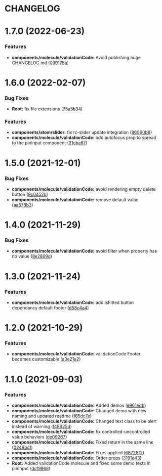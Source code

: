 # CHANGELOG

# 1.7.0 (2022-06-23)


### Features

* **components/molecule/validationCode:** Avoid publishing huge CHANGELOG.md ([099175a](https://github.com/SUI-Components/sui-components/commit/099175a50a18d45f51e3fd44abdf6e3a6976a500))



# 1.6.0 (2022-02-07)


### Bug Fixes

* **Root:** fix file extensions ([75a5b34](https://github.com/SUI-Components/sui-components/commit/75a5b341905c3ab8d18680952b25454905747285))


### Features

* **components/atom/slider:** fix rc-slider update integration ([86960b8](https://github.com/SUI-Components/sui-components/commit/86960b86294a3a7726d5ff70c25b8ead54b7c0a9))
* **components/molecule/validationCode:** add autofocus prop to spread to the pinInput component ([31cba67](https://github.com/SUI-Components/sui-components/commit/31cba672557379a00dab5dc6de7777e8a456d345))



# 1.5.0 (2021-12-01)


### Bug Fixes

* **components/molecule/validationCode:** avoid rendering empty delete button ([9c0452b](https://github.com/SUI-Components/sui-components/commit/9c0452b0bf1c8baca342a1accc3d2cf717490bb9))
* **components/molecule/validationCode:** remove default value ([aa578b3](https://github.com/SUI-Components/sui-components/commit/aa578b3ab510fbd85373e433124b16b090fb9b25))



# 1.4.0 (2021-11-29)


### Bug Fixes

* **components/molecule/validationCode:** avoid filter when property has no value ([8e2869d](https://github.com/SUI-Components/sui-components/commit/8e2869d308af30bcbdd97c1e5428bccf3fa376af))



# 1.3.0 (2021-11-24)


### Features

* **components/molecule/validationCode:** add isFitted button dependancy default footer ([d58c4a4](https://github.com/SUI-Components/sui-components/commit/d58c4a45c6e1d5d651ca2d0e9eed6ce7f667ba8d))



# 1.2.0 (2021-10-29)


### Features

* **components/molecule/validationCode:** validationCode Footer becomes customizable ([a3e21a2](https://github.com/SUI-Components/sui-components/commit/a3e21a2c5f88dab5f2574d8e24c98a4c1f8f6fbc))



# 1.1.0 (2021-09-03)


### Features

* **components/molecule/validationCode:** Added demos ([e961edb](https://github.com/SUI-Components/sui-components/commit/e961edbafa7b51829500ab4dab9d8f85d6e04a94))
* **components/molecule/validationCode:** Changed demo with new naming and updated readme ([f65dc7e](https://github.com/SUI-Components/sui-components/commit/f65dc7e4c31acaf48099e8a8a58f225012c888fe))
* **components/molecule/validationCode:** Changed text class to be alert instead of warning ([f48925d](https://github.com/SUI-Components/sui-components/commit/f48925d83e3a4c6364e23c094f056908b304dcd2))
* **components/molecule/validationCode:** fix controlled-uncontrolled value behaviors ([de09267](https://github.com/SUI-Components/sui-components/commit/de09267a5ab9dd64774932c9ee290a7dc9da15cc))
* **components/molecule/validationCode:** Fixed return in the same line ([0248bcf](https://github.com/SUI-Components/sui-components/commit/0248bcf10a4ffec2452c755da91b82d48093bece))
* **components/molecule/validationCode:** Fixes applied ([68728f2](https://github.com/SUI-Components/sui-components/commit/68728f28b932574ca0216b82589ac196fdf3029b))
* **components/molecule/validationCode:** Order props ([3191e43](https://github.com/SUI-Components/sui-components/commit/3191e432ee4f7eef595bd8c8f7d1d1651d438cb8))
* **Root:** Added validationCode molecule and fixed some demo texts in pinInput ([dcf9868](https://github.com/SUI-Components/sui-components/commit/dcf9868a06a2a924f01ced391a1702d040be1e37))




